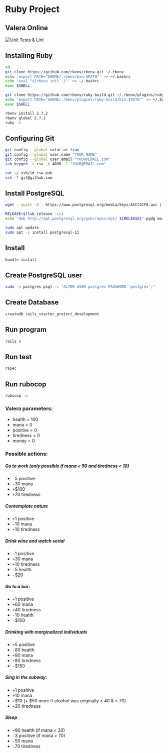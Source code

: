 # Ruby Project
## Valera Online

![Unit Tests & Lint](https://github.com/JokePenny/ValeraOnline/workflows/Unit%20Tests%20&%20Lint/badge.svg)

## Installing Ruby

```bash
cd
git clone https://github.com/rbenv/rbenv.git ~/.rbenv
echo 'export PATH="$HOME/.rbenv/bin:$PATH"' >> ~/.bashrc
echo 'eval "$(rbenv init -)"' >> ~/.bashrc
exec $SHELL

git clone https://github.com/rbenv/ruby-build.git ~/.rbenv/plugins/ruby-build
echo 'export PATH="$HOME/.rbenv/plugins/ruby-build/bin:$PATH"' >> ~/.bashrc
exec $SHELL

rbenv install 2.7.2
rbenv global 2.7.2
ruby -v
```

## Configuring Git
```bash
git config --global color.ui true
git config --global user.name "YOUR NAME"
git config --global user.email "YOUR@EMAIL.com"
ssh-keygen -t rsa -b 4096 -C "YOUR@EMAIL.com"

cat ~/.ssh/id_rsa.pub
ssh -T git@github.com
```

## Install PostgreSQL
```bash
wget --quiet -O - https://www.postgresql.org/media/keys/ACCC4CF8.asc | sudo apt-key add -

RELEASE=$(lsb_release -cs)
echo "deb http://apt.postgresql.org/pub/repos/apt/ ${RELEASE}"-pgdg main | sudo tee  /etc/apt/sources.list.d/pgdg.list

sudo apt update
sudo apt -y install postgresql-11
```

## Install
```bash
bundle install
```

## Create PostgreSQL user
```bash
sudo -u postgres psql -c "ALTER USER postgres PASSWORD 'postgres';"
```

## Create Database
```bash
createdb rails_starter_project_development
```

## Run program
```bash
rails s
```
## Run test
```bash
rspec
```

## Run rubocop
```bash
rubocop -a 
```

### Valera parameters:
 - health = 100
 - mana = 0
 - positive = 0
 - tiredness = 0
 - money = 0

### Possible actions: 

##### Go to work (only possible if mana < 50 and tiredness < 10)
- `-`5 positive
- `-`30 mana
- `+`$100
- `+`70 tiredness

##### Contemplate nature
- `+`1 positive
- `-`10 mana
- `+`10 tiredness

##### Drink wine and watch serial
- `-`1 positive
- `+`30 mana
- `+`10 tiredness
- `-`5 health
- `-`$20

##### Go to a bar:
- `+`1 positive
- `+`60 mana
- `+`40 tiredness
- `-`10 health
- `-`$100

##### Drinking with marginalized individuals
- `+`5 positive
- `-`80 health
- `+`90 mana
- `+`80 tiredness
- `-`$150

##### Sing in the subway:
- `+`1 positive
- `+`10 mana
- `+`$10 (+ $50 more if alcohol was originally > 40 & < 70)
- `+`20 tiredness

##### Sleep
- `+`90 health (if mana < 30)
- `-`3 positive (if mana > 70)
- `-`50 mana
- `-`70 tiredness

